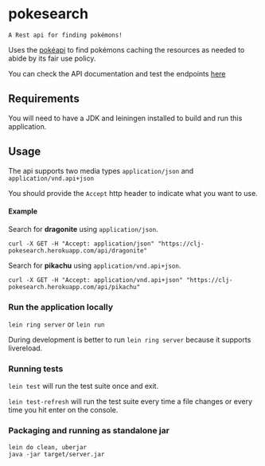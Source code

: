 # pokesearch

    A Rest api for finding pokémons!

Uses the [pokéapi](https://pokeapi.co/) to find pokémons caching
the resources as needed to abide by its fair use policy.

You can check the API documentation and test the endpoints [here](https://clj-pokesearch.herokuapp.com/docs)

## Requirements

You will need to have a JDK and leiningen installed to build and
run this application.

## Usage

The api supports two media types `application/json` and `application/vnd.api+json`

You should provide the `Accept` http header to indicate what you want to use.

#### Example

Search for **dragonite** using `application/json`.

    curl -X GET -H "Accept: application/json" "https://clj-pokesearch.herokuapp.com/api/dragonite"

Search for **pikachu** using `application/vnd.api+json`.

    curl -X GET -H "Accept: application/vnd.api+json" "https://clj-pokesearch.herokuapp.com/api/pikachu"

### Run the application locally

`lein ring server` or `lein run`

During development is better to run `lein ring server` because it supports
livereload.

### Running tests

`lein test` will run the test suite once and exit.

`lein test-refresh` will run the test suite every time a file changes or every time you hit enter on the console.

### Packaging and running as standalone jar

```
lein do clean, uberjar
java -jar target/server.jar
```
